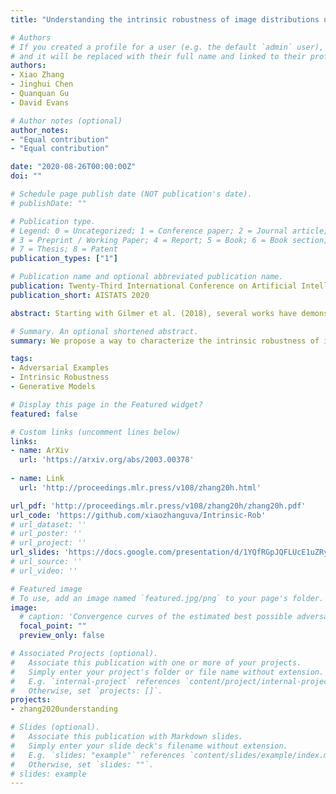 ```yaml
---
title: "Understanding the intrinsic robustness of image distributions using conditional generative models"

# Authors
# If you created a profile for a user (e.g. the default `admin` user), write the username (folder name) here 
# and it will be replaced with their full name and linked to their profile.
authors:
- Xiao Zhang
- Jinghui Chen
- Quanquan Gu
- David Evans

# Author notes (optional)
author_notes:
- "Equal contribution"
- "Equal contribution"

date: "2020-08-26T00:00:00Z"
doi: ""

# Schedule page publish date (NOT publication's date).
# publishDate: ""

# Publication type.
# Legend: 0 = Uncategorized; 1 = Conference paper; 2 = Journal article;
# 3 = Preprint / Working Paper; 4 = Report; 5 = Book; 6 = Book section;
# 7 = Thesis; 8 = Patent
publication_types: ["1"]

# Publication name and optional abbreviated publication name.
publication: Twenty-Third International Conference on Artificial Intelligence and Statistics
publication_short: AISTATS 2020

abstract: Starting with Gilmer et al. (2018), several works have demonstrated the inevitability of adversarial examples based on different assumptions about the underlying input probability space. It remains unclear, however, whether these results apply to natural image distributions. In this work, we assume the underlying data distribution is captured by some conditional generative model, and prove intrinsic robustness bounds for a general class of classifiers, which solves an open problem in Fawzi et al. (2018). Building upon the state-of-the-art conditional generative models, we study the intrinsic robustness of two common image benchmarks under L2 perturbations, and show the existence of a large gap between the robustness limits implied by our theory and the adversarial robustness achieved by current state- of-the-art robust models. Code for all our experiments is available at https://github.com/xiaozhanguva/Intrinsic- Rob.

# Summary. An optional shortened abstract.
summary: We propose a way to characterize the intrinsic robustness of image distributions under L2 perturbations using conditional generative models.

tags: 
- Adversarial Examples
- Intrinsic Robustness
- Generative Models

# Display this page in the Featured widget?
featured: false

# Custom links (uncomment lines below)
links:
- name: ArXiv
  url: 'https://arxiv.org/abs/2003.00378'
  
- name: Link
  url: 'http://proceedings.mlr.press/v108/zhang20h.html'

url_pdf: 'http://proceedings.mlr.press/v108/zhang20h/zhang20h.pdf'
url_code: 'https://github.com/xiaozhanguva/Intrinsic-Rob'
# url_dataset: ''
# url_poster: ''
# url_project: ''
url_slides: 'https://docs.google.com/presentation/d/1YQfRGpJQFLUcE1uZRyDc4jeA3km1xNdt1xOVX5DfHnI/edit?usp=sharing'
# url_source: ''
# url_video: ''

# Featured image
# To use, add an image named `featured.jpg/png` to your page's folder. 
image:
  # caption: 'Convergence curves of the estimated best possible adversarial risk'
  focal_point: ""
  preview_only: false

# Associated Projects (optional).
#   Associate this publication with one or more of your projects.
#   Simply enter your project's folder or file name without extension.
#   E.g. `internal-project` references `content/project/internal-project/index.md`.
#   Otherwise, set `projects: []`.
projects:
- zhang2020understanding

# Slides (optional).
#   Associate this publication with Markdown slides.
#   Simply enter your slide deck's filename without extension.
#   E.g. `slides: "example"` references `content/slides/example/index.md`.
#   Otherwise, set `slides: ""`.
# slides: example
---
```


<!-- {{% callout note %}}
Click the *Cite* button above to demo the feature to enable visitors to import publication metadata into their reference management software.
{{% /callout %}}

{{% callout note %}}
Create your slides in Markdown - click the *Slides* button to check out the example.
{{% /callout %}}

Supplementary notes can be added here, including [code, math, and images](https://wowchemy.com/docs/writing-markdown-latex/). -->
